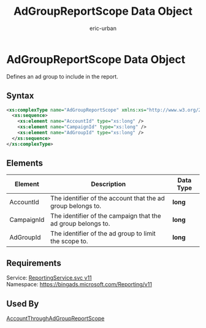 ﻿---
title: AdGroupReportScope Data Object
ms.service: bing-ads-reporting-service
ms.topic: article
author: eric-urban
ms.author: eur
description: Defines an ad group to include in the report.
---
# AdGroupReportScope Data Object
Defines an ad group to include in the report.

## Syntax
```xml
<xs:complexType name="AdGroupReportScope" xmlns:xs="http://www.w3.org/2001/XMLSchema">
  <xs:sequence>
    <xs:element name="AccountId" type="xs:long" />
    <xs:element name="CampaignId" type="xs:long" />
    <xs:element name="AdGroupId" type="xs:long" />
  </xs:sequence>
</xs:complexType>
```

## <a name="elements"></a>Elements

|Element|Description|Data Type|
|-----------|---------------|-------------|
|<a name="accountid"></a>AccountId|The identifier of the account that the ad group belongs to.|**long**|
|<a name="campaignid"></a>CampaignId|The identifier of the campaign that the ad group belongs to.|**long**|
|<a name="adgroupid"></a>AdGroupId|The identifier of the ad group to limit the scope to.|**long**|

## Requirements
Service: [ReportingService.svc v11](https://reporting.api.bingads.microsoft.com/Api/Advertiser/Reporting/v11/ReportingService.svc)  
Namespace: https://bingads.microsoft.com/Reporting/v11  

## Used By
[AccountThroughAdGroupReportScope](accountthroughadgroupreportscope.md)  
